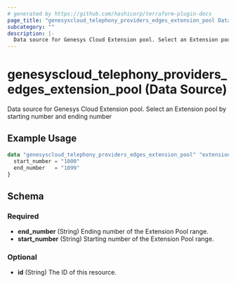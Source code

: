 ```yaml
---
# generated by https://github.com/hashicorp/terraform-plugin-docs
page_title: "genesyscloud_telephony_providers_edges_extension_pool Data Source - terraform-provider-genesyscloud"
subcategory: ""
description: |-
  Data source for Genesys Cloud Extension pool. Select an Extension pool by starting number and ending number
---
```


# genesyscloud_telephony_providers_edges_extension_pool (Data Source)

Data source for Genesys Cloud Extension pool. Select an Extension pool by starting number and ending number

## Example Usage

```terraform
data "genesyscloud_telephony_providers_edges_extension_pool" "extensionPool" {
  start_number = "1000"
  end_number   = "1099"
}
```

<!-- schema generated by tfplugindocs -->
## Schema

### Required

- **end_number** (String) Ending number of the Extension Pool range.
- **start_number** (String) Starting number of the Extension Pool range.

### Optional

- **id** (String) The ID of this resource.


